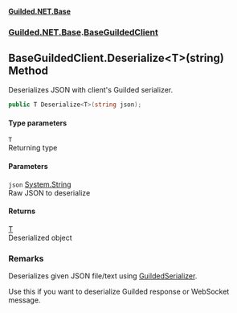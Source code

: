 
#### [Guilded.NET.Base](Guilded_NET_Base 'Guilded_NET_Base')
### [Guilded.NET.Base](Guilded_NET_Base#Guilded_NET_Base 'Guilded.NET.Base').[BaseGuildedClient](BaseGuildedClient 'Guilded.NET.Base.BaseGuildedClient')
## BaseGuildedClient.Deserialize&lt;T&gt;(string) Method
Deserializes JSON with client's Guilded serializer.  
```csharp
public T Deserialize<T>(string json);
```

#### Type parameters
<a name='Guilded_NET_Base_BaseGuildedClient_Deserialize_T_(string)_T'></a>
`T`  
Returning type
  

#### Parameters
<a name='Guilded_NET_Base_BaseGuildedClient_Deserialize_T_(string)_json'></a>
`json` [System.String](https://docs.microsoft.com/en-us/dotnet/api/System.String 'System.String')  
Raw JSON to deserialize
  

#### Returns
[T](BaseGuildedClient_Deserialize_T_(string)#Guilded_NET_Base_BaseGuildedClient_Deserialize_T_(string)_T 'Guilded.NET.Base.BaseGuildedClient.Deserialize&lt;T&gt;(string).T')  
Deserialized object
### Remarks
Deserializes given JSON file/text using [GuildedSerializer](BaseGuildedClient_GuildedSerializer 'Guilded.NET.Base.BaseGuildedClient.GuildedSerializer').



Use this if you want to deserialize Guilded response or WebSocket message.
